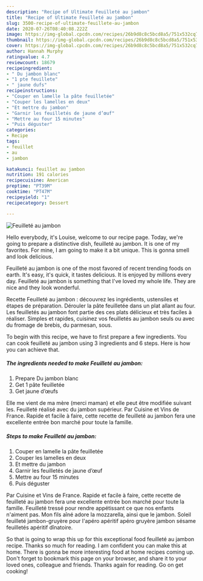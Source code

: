 ```yaml
---
description: "Recipe of Ultimate Feuilleté au jambon"
title: "Recipe of Ultimate Feuilleté au jambon"
slug: 3500-recipe-of-ultimate-feuillete-au-jambon
date: 2020-07-26T08:40:08.222Z
image: https://img-global.cpcdn.com/recipes/26b9d8c8c5bcd8a5/751x532cq70/feuillete-au-jambon-photo-principale-de-la-recette.jpg
thumbnail: https://img-global.cpcdn.com/recipes/26b9d8c8c5bcd8a5/751x532cq70/feuillete-au-jambon-photo-principale-de-la-recette.jpg
cover: https://img-global.cpcdn.com/recipes/26b9d8c8c5bcd8a5/751x532cq70/feuillete-au-jambon-photo-principale-de-la-recette.jpg
author: Hannah Murphy
ratingvalue: 4.7
reviewcount: 18679
recipeingredient:
- " Du jambon blanc"
- "1 pte feuillete"
- " jaune dufs"
recipeinstructions:
- "Couper en lamelle la pâte feuilletée"
- "Couper les lamelles en deux"
- "Et mettre du jambon"
- "Garnir les feuilletés de jaune d’œuf"
- "Mettre au four 15 minutes"
- "Puis déguster"
categories:
- Recipe
tags:
- feuillet
- au
- jambon

katakunci: feuillet au jambon 
nutrition: 191 calories
recipecuisine: American
preptime: "PT39M"
cooktime: "PT47M"
recipeyield: "1"
recipecategory: Dessert

---
```



![Feuilleté au jambon](https://img-global.cpcdn.com/recipes/26b9d8c8c5bcd8a5/751x532cq70/feuillete-au-jambon-photo-principale-de-la-recette.jpg)

Hello everybody, it's Louise, welcome to our recipe page. Today, we're going to prepare a distinctive dish, feuilleté au jambon. It is one of my favorites. For mine, I am going to make it a bit unique. This is gonna smell and look delicious.

Feuilleté au jambon is one of the most favored of recent trending foods on earth. It's easy, it's quick, it tastes delicious. It is enjoyed by millions every day. Feuilleté au jambon is something that I've loved my whole life. They are nice and they look wonderful.

Recette Feuilleté au jambon : découvrez les ingrédients, ustensiles et étapes de préparation. Dérouler la pâte feuilletée dans un plat allant au four. Les feuilletés au jambon font partie des ces plats délicieux et très faciles à réaliser. Simples et rapides, cuisinez vos feuilletés au jambon seuls ou avec du fromage de brebis, du parmesan, sous.


To begin with this recipe, we have to first prepare a few ingredients. You can cook feuilleté au jambon using 3 ingredients and 6 steps. Here is how you can achieve that.

<!--inarticleads1-->

##### The ingredients needed to make Feuilleté au jambon:

1. Prepare  Du jambon blanc
1. Get 1 pâte feuilletée
1. Get  jaune d’œufs


Elle me vient de ma mère (merci maman) et elle peut être modifiée suivant les. Feuilleté réalisé avec du jambon supérieur. Par Cuisine et Vins de France. Rapide et facile à faire, cette recette de feuilleté au jambon fera une excellente entrée bon marché pour toute la famille. 

<!--inarticleads2-->

##### Steps to make Feuilleté au jambon:

1. Couper en lamelle la pâte feuilletée
1. Couper les lamelles en deux
1. Et mettre du jambon
1. Garnir les feuilletés de jaune d’œuf
1. Mettre au four 15 minutes
1. Puis déguster


Par Cuisine et Vins de France. Rapide et facile à faire, cette recette de feuilleté au jambon fera une excellente entrée bon marché pour toute la famille. Feuilleté tressé pour rendre appétissant ce que nos enfants n&#39;aiment pas. Mon fils aîné adore la mozzarella, ainsi que le jambon. Soleil feuilleté jambon-gruyère pour l&#39;apéro apéritif apéro gruyère jambon sésame feuilletés apéritif dînatoire. 

So that is going to wrap this up for this exceptional food feuilleté au jambon recipe. Thanks so much for reading. I am confident you can make this at home. There is gonna be more interesting food at home recipes coming up. Don't forget to bookmark this page on your browser, and share it to your loved ones, colleague and friends. Thanks again for reading. Go on get cooking!
